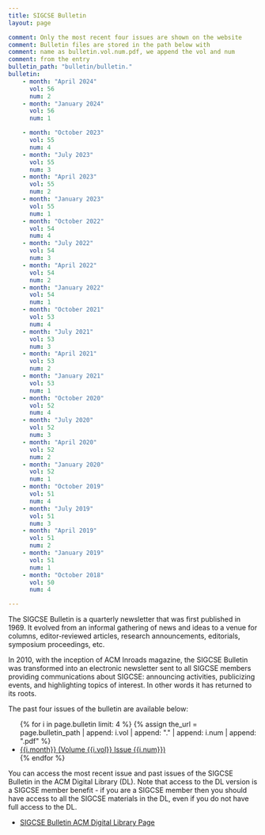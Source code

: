 ```yaml
---
title: SIGCSE Bulletin
layout: page

comment: Only the most recent four issues are shown on the website
comment: Bulletin files are stored in the path below with
comment: name as bulletin.vol.num.pdf, we append the vol and num
comment: from the entry
bulletin_path: "bulletin/bulletin."
bulletin:
    - month: "April 2024"
      vol: 56
      num: 2
    - month: "January 2024"
      vol: 56
      num: 1

    - month: "October 2023"
      vol: 55
      num: 4
    - month: "July 2023"
      vol: 55
      num: 3
    - month: "April 2023"
      vol: 55
      num: 2
    - month: "January 2023"
      vol: 55
      num: 1
    - month: "October 2022"
      vol: 54
      num: 4
    - month: "July 2022"
      vol: 54
      num: 3
    - month: "April 2022"
      vol: 54
      num: 2
    - month: "January 2022"
      vol: 54
      num: 1
    - month: "October 2021"
      vol: 53
      num: 4
    - month: "July 2021"
      vol: 53
      num: 3
    - month: "April 2021"
      vol: 53
      num: 2
    - month: "January 2021"
      vol: 53
      num: 1
    - month: "October 2020"
      vol: 52
      num: 4
    - month: "July 2020"
      vol: 52
      num: 3
    - month: "April 2020"
      vol: 52
      num: 2
    - month: "January 2020"
      vol: 52
      num: 1
    - month: "October 2019"
      vol: 51
      num: 4
    - month: "July 2019"
      vol: 51
      num: 3
    - month: "April 2019"
      vol: 51
      num: 2
    - month: "January 2019"
      vol: 51
      num: 1
    - month: "October 2018"
      vol: 50
      num: 4

---
```


The SIGCSE Bulletin is a quarterly newsletter that was first published
in 1969. It evolved from an informal gathering of news and ideas to a
venue for columns, editor-reviewed articles, research announcements,
editorials, symposium proceedings, etc.

In 2010, with the inception of ACM Inroads magazine, the SIGCSE Bulletin
was transformed into an electronic newsletter sent to all SIGCSE members
providing communications about SIGCSE: announcing activities,
publicizing events, and highlighting topics of interest. In other words
it has returned to its roots.

The past four issues of the bulletin are available below:

<ul>
{% for i in page.bulletin limit: 4 %}
{% assign the_url = page.bulletin_path | append: i.vol | append: "." | append: i.num | append: ".pdf" %}
<li><a href="{{the_url}}">{{i.month}} (Volume {{i.vol}} Issue {{i.num}})</a></li>
{% endfor %}
</ul>

You can access the most recent issue and past issues of the SIGCSE
Bulletin in the ACM Digital Library (DL). Note that access to the DL
version is a SIGCSE member benefit - if you are a SIGCSE member then you
should have access to all the SIGCSE materials in the DL, even if you do
not have full access to the DL.

-   [SIGCSE Bulletin ACM Digital Library
    Page](https://dl.acm.org/newsletter/sigcse)
